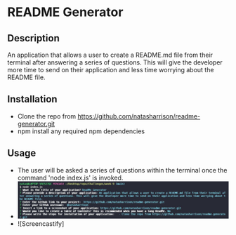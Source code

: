 # README Generator

## Description 

An application that allows a user to create a README.md file from their terminal after answering a series of questions. This will give the developer more time to send on their application and less time worrying about the README file. 

## Installation 
 - Clone the repo from https://github.com/natasharrison/readme-generator.git
 - npm install any required npm dependencies 

 ## Usage
 - The user will be asked a series of questions within the terminal once the command 'node index.js' is invoked.
 - ![screenshot](./src/screenshot.JPG)
 - ![Screencastify] 



